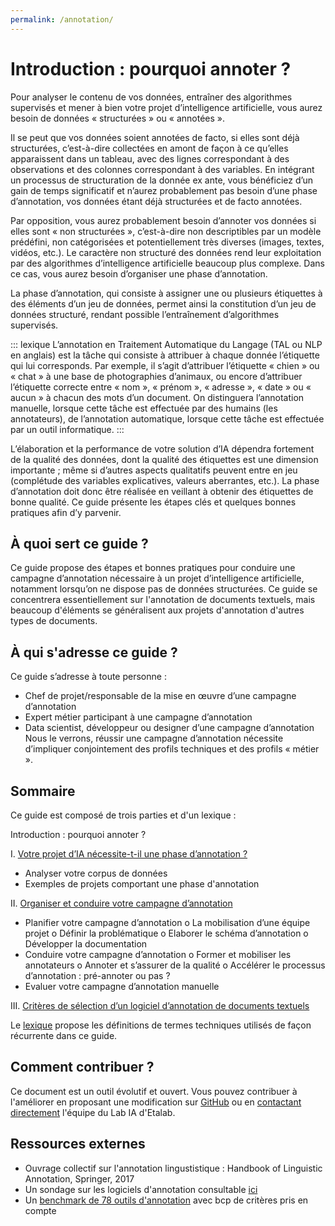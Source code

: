 ```yaml
---
permalink: /annotation/
---
```


# Introduction : pourquoi annoter ? 

Pour analyser le contenu de vos données, entraîner des algorithmes supervisés et mener à bien votre projet d’intelligence artificielle, vous aurez besoin de données « structurées » ou « annotées ». 

Il se peut que vos données soient annotées de facto, si elles sont déjà structurées, c’est-à-dire collectées en amont de façon à ce qu’elles apparaissent dans un tableau, avec des lignes correspondant à des observations et des colonnes correspondant à des variables. En intégrant un processus de structuration de la donnée ex ante, vous bénéficiez d’un gain de temps significatif et n’aurez probablement pas besoin d’une phase d’annotation, vos données étant déjà structurées et de facto annotées. 

Par opposition, vous aurez probablement besoin d’annoter vos données si elles sont « non structurées », c’est-à-dire non descriptibles par un modèle prédéfini, non catégorisées et potentiellement très diverses (images, textes, vidéos, etc.). Le caractère non structuré des données rend leur exploitation par des algorithmes d’intelligence artificielle beaucoup plus complexe. Dans ce cas, vous aurez besoin d’organiser une phase d’annotation. 

La phase d’annotation, qui consiste à assigner une ou plusieurs étiquettes à des éléments d’un jeu de données, permet ainsi la constitution d’un jeu de données structuré, rendant possible l’entraînement d’algorithmes supervisés. 

::: lexique L’annotation en Traitement Automatique du Langage (TAL ou NLP en anglais) est la tâche qui consiste à attribuer à chaque donnée l’étiquette qui lui corresponds. Par exemple, il s’agit d’attribuer l’étiquette « chien » ou « chat » à une base de photographies d’animaux, ou encore d’attribuer l’étiquette correcte entre « nom », « prénom », « adresse », « date » ou « aucun » à chacun des mots d’un document. On distinguera l’annotation manuelle, lorsque cette tâche est effectuée par des humains (les annotateurs), de l’annotation automatique, lorsque cette tâche est effectuée par un outil informatique. :::

L’élaboration et la performance de votre solution d’IA dépendra fortement de la qualité des données, dont la qualité des étiquettes est une dimension importante ; même si d’autres aspects qualitatifs peuvent entre en jeu (complétude des variables explicatives, valeurs aberrantes, etc.). La phase d’annotation doit donc être réalisée en veillant à obtenir des étiquettes de bonne qualité. Ce guide présente les étapes clés et quelques bonnes pratiques afin d’y parvenir.

## À quoi sert ce guide ?

Ce guide propose des étapes et bonnes pratiques pour conduire une campagne d’annotation nécessaire à un projet d’intelligence artificielle, notamment lorsqu’on ne dispose pas de données structurées. Ce guide se concentrera essentiellement sur l'annotation de documents textuels, mais beaucoup d'éléments se généralisent aux projets d'annotation d'autres types de documents. 

## À qui s'adresse ce guide ?

Ce guide s’adresse à toute personne :
-	Chef de projet/responsable de la mise en œuvre d’une campagne d’annotation 
-	Expert métier participant à une campagne d’annotation 
-	Data scientist, développeur ou designer  d’une campagne d’annotation 
Nous le verrons, réussir une campagne d’annotation nécessite d’impliquer conjointement des profils techniques et des profils « métier ».

## Sommaire

Ce guide est composé de trois parties et d'un lexique :

Introduction : pourquoi annoter ? 

I. [Votre projet d’IA nécessite-t-il une phase d’annotation ?](1-pourquoi-annoter.md) 
- Analyser votre corpus de données 
- Exemples de projets comportant une phase d'annotation 

II. [Organiser et conduire votre campagne d’annotation](2-comment-annoter.md) 
-	Planifier votre campagne d’annotation 
o	La mobilisation d’une équipe projet 
o	Définir la problématique 
o	Elaborer le schéma d’annotation 
o	Développer la documentation 
-	Conduire votre campagne d’annotation 
o	Former et mobiliser les annotateurs 
o	Annoter et s’assurer de la qualité 
o	Accélérer le processus d’annotation : pré-annoter ou pas ? 
-	Evaluer votre campagne d’annotation manuelle 

III. [Critères de sélection d’un logiciel d’annotation de documents textuels ](3-les-logiciels-d'annotation.md) 

Le [lexique](4-lexique.md) propose les définitions de termes techniques utilisés de façon récurrente dans ce guide. 


## Comment contribuer ?

Ce document est un outil évolutif et ouvert. Vous pouvez contribuer à l'améliorer en proposant une modification sur [GitHub](https://github.com/etalab/guides.etalab.gouv.fr/edit/master/pseudonymisation/) ou en [contactant directement](mailto:lab-ia@data.gouv.fr) l'équipe du Lab IA d'Etalab. 

## Ressources externes 

- Ouvrage collectif sur l'annotation lingustistique : Handbook of Linguistic Annotation, Springer, 2017
- Un sondage sur les logiciels d'annotation consultable [ici](https://github.com/alvations/annotate-questionnaire)
- Un [benchmark de 78 outils d'annotation](https://academic.oup.com/bib/article/doi/10.1093/bib/bbz130/5670958#190144135 ) avec bcp de critères pris en compte 
